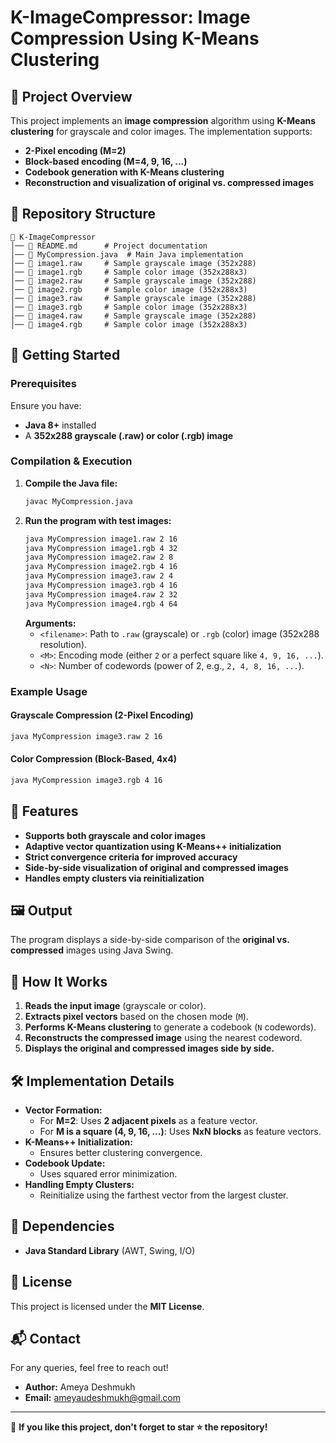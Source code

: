 # K-ImageCompressor: Image Compression Using K-Means Clustering 

## 📌 Project Overview
This project implements an **image compression** algorithm using **K-Means clustering** for grayscale and color images. The implementation supports:
- **2-Pixel encoding (M=2)**
- **Block-based encoding (M=4, 9, 16, ...)**
- **Codebook generation with K-Means clustering**
- **Reconstruction and visualization of original vs. compressed images**

## 📂 Repository Structure
```
📁 K-ImageCompressor
│── 📜 README.md      # Project documentation
│── 📜 MyCompression.java  # Main Java implementation
│── 📜 image1.raw     # Sample grayscale image (352x288)
│── 📜 image1.rgb     # Sample color image (352x288x3)
│── 📜 image2.raw     # Sample grayscale image (352x288)
│── 📜 image2.rgb     # Sample color image (352x288x3)
│── 📜 image3.raw     # Sample grayscale image (352x288)
│── 📜 image3.rgb     # Sample color image (352x288x3)
│── 📜 image4.raw     # Sample grayscale image (352x288)
│── 📜 image4.rgb     # Sample color image (352x288x3)
```

## 🚀 Getting Started
### Prerequisites
Ensure you have:
- **Java 8+** installed
- A **352x288 grayscale (.raw) or color (.rgb) image**

### Compilation & Execution
1. **Compile the Java file:**
   ```sh
   javac MyCompression.java
   ```
2. **Run the program with test images:**
   ```sh
   java MyCompression image1.raw 2 16
   java MyCompression image1.rgb 4 32
   java MyCompression image2.raw 2 8
   java MyCompression image2.rgb 4 16
   java MyCompression image3.raw 2 4
   java MyCompression image3.rgb 4 16
   java MyCompression image4.raw 2 32
   java MyCompression image4.rgb 4 64
   ```
   **Arguments:**
   - `<filename>`: Path to `.raw` (grayscale) or `.rgb` (color) image (352x288 resolution).
   - `<M>`: Encoding mode (either `2` or a perfect square like `4, 9, 16, ...`).
   - `<N>`: Number of codewords (power of 2, e.g., `2, 4, 8, 16, ...`).

### Example Usage
#### Grayscale Compression (2-Pixel Encoding)
```sh
java MyCompression image3.raw 2 16
```
#### Color Compression (Block-Based, 4x4)
```sh
java MyCompression image3.rgb 4 16
```

## 🎯 Features
- **Supports both grayscale and color images**
- **Adaptive vector quantization using K-Means++ initialization**
- **Strict convergence criteria for improved accuracy**
- **Side-by-side visualization of original and compressed images**
- **Handles empty clusters via reinitialization**

## 🖼️ Output
The program displays a side-by-side comparison of the **original vs. compressed** images using Java Swing.

## 📖 How It Works
1. **Reads the input image** (grayscale or color).
2. **Extracts pixel vectors** based on the chosen mode (`M`).
3. **Performs K-Means clustering** to generate a codebook (`N` codewords).
4. **Reconstructs the compressed image** using the nearest codeword.
5. **Displays the original and compressed images side by side.**

## 🛠️ Implementation Details
- **Vector Formation:**
  - For **M=2**: Uses **2 adjacent pixels** as a feature vector.
  - For **M is a square (4, 9, 16, ...)**: Uses **NxN blocks** as feature vectors.
- **K-Means++ Initialization:**
  - Ensures better clustering convergence.
- **Codebook Update:**
  - Uses squared error minimization.
- **Handling Empty Clusters:**
  - Reinitialize using the farthest vector from the largest cluster.

## 📌 Dependencies
- **Java Standard Library** (AWT, Swing, I/O)

## 📜 License
This project is licensed under the **MIT License**.

## 📬 Contact
For any queries, feel free to reach out!
- **Author:** Ameya Deshmukh
- **Email:** [ameyaudeshmukh@gmail.com](mailto:ameyaudeshmukh@gmail.com)

---
🎯 **If you like this project, don't forget to star ⭐ the repository!**
